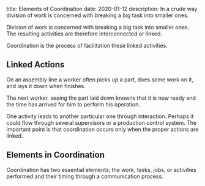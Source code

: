 title: Elements of Coordination 
date: 2020-01-12
description: In a crude way division of work is concerned with breaking a big task into smaller ones.

Division of work is concerned with breaking a big task into smaller ones. The resulting activities are therefore interconnected or linked.

Coordination is the process of facilitation these linked activities.

## Linked Actions
On an assembly line a worker often picks up a part, does some work on it, and lays it down when finishes.

The next worker, seeing the part laid down knowns that it is now ready and the time has arrived for him to perform his operation.

One activity leads to another particular one through interaction. Perhaps it could flow through several supervisors or a production control system. The important point is that coordination occurs only when the proper actions are linked.

## Elements in Coordination
Coordination has two essential elements; the work, tasks, jobs, or activities performed and their timing through a communication process.
